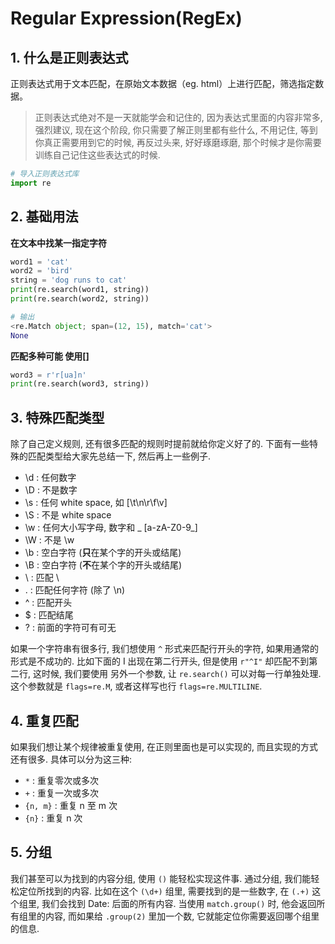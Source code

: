 # Regular Expression(RegEx)

## 1. 什么是正则表达式

正则表达式用于文本匹配，在原始文本数据（eg. html）上进行匹配，筛选指定数据。

> 正则表达式绝对不是一天就能学会和记住的, 因为表达式里面的内容非常多, 强烈建议, 现在这个阶段, 你只需要了解正则里都有些什么, 不用记住, 等到你真正需要用到它的时候, 再反过头来, 好好琢磨琢磨, 那个时候才是你需要训练自己记住这些表达式的时候.

```python
# 导入正则表达式库
import re
```

## 2. 基础用法

**在文本中找某一指定字符**

```python
word1 = 'cat'
word2 = 'bird'
string = 'dog runs to cat'
print(re.search(word1, string))
print(re.search(word2, string))

# 输出
<re.Match object; span=(12, 15), match='cat'>
None
```

**匹配多种可能 使用[]**

```python
word3 = r'r[ua]n'
print(re.search(word3, string))
```

## 3. 特殊匹配类型

除了自己定义规则, 还有很多匹配的规则时提前就给你定义好了的. 下面有一些特殊的匹配类型给大家先总结一下, 然后再上一些例子.

- \d : 任何数字
- \D : 不是数字
- \s : 任何 white space, 如 [\t\n\r\f\v]
- \S : 不是 white space
- \w : 任何大小写字母, 数字和 _ [a-zA-Z0-9_]
- \W : 不是 \w
- \b : 空白字符 (**只**在某个字的开头或结尾)
- \B : 空白字符 (**不**在某个字的开头或结尾)
- \\ : 匹配 \
- . : 匹配任何字符 (除了 \n)
- ^ : 匹配开头
- $ : 匹配结尾
- ? : 前面的字符可有可无

如果一个字符串有很多行, 我们想使用 `^` 形式来匹配行开头的字符, 如果用通常的形式是不成功的. 比如下面的 I 出现在第二行开头, 但是使用 `r"^I"` 却匹配不到第二行, 这时候, 我们要使用 另外一个参数, 让 `re.search()` 可以对每一行单独处理. 这个参数就是 `flags=re.M`, 或者这样写也行 `flags=re.MULTILINE`.

## 4. 重复匹配 

如果我们想让某个规律被重复使用, 在正则里面也是可以实现的, 而且实现的方式还有很多. 具体可以分为这三种:

- `*` : 重复零次或多次
- `+` : 重复一次或多次
- `{n, m}` : 重复 n 至 m 次
- `{n}` : 重复 n 次

## 5. 分组 

我们甚至可以为找到的内容分组, 使用 `()` 能轻松实现这件事. 通过分组, 我们能轻松定位所找到的内容. 比如在这个 `(\d+)` 组里, 需要找到的是一些数字, 在 `(.+)` 这个组里, 我们会找到 Date: 后面的所有内容. 当使用 `match.group()` 时, 他会返回所有组里的内容, 而如果给 `.group(2)` 里加一个数, 它就能定位你需要返回哪个组里的信息.

